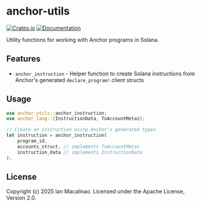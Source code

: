 # anchor-utils

[![Crates.io](https://img.shields.io/crates/v/anchor-utils.svg)](https://crates.io/crates/anchor-utils)
[![Documentation](https://docs.rs/anchor-utils/badge.svg)](https://docs.rs/anchor-utils)

Utility functions for working with Anchor programs in Solana.

## Features

- `anchor_instruction` - Helper function to create Solana instructions from Anchor's generated `declare_program!` client structs

## Usage

```rust
use anchor_utils::anchor_instruction;
use anchor_lang::{InstructionData, ToAccountMetas};

// Create an instruction using Anchor's generated types
let instruction = anchor_instruction(
    program_id,
    accounts_struct, // implements ToAccountMetas
    instruction_data // implements InstructionData
);
```

## License

Copyright (c) 2025 Ian Macalinao. Licensed under the Apache License, Version 2.0.